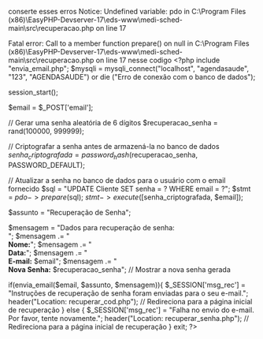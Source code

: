 
conserte esses erros Notice: Undefined variable: pdo in C:\Program Files (x86)\EasyPHP-Devserver-17\eds-www\medi-sched-main\src\recuperacao.php on line 17

Fatal error: Call to a member function prepare() on null in C:\Program Files (x86)\EasyPHP-Devserver-17\eds-www\medi-sched-main\src\recuperacao.php on line 17 nesse codigo <?php
include "envia_email.php";
$mysqli = mysqli_connect("localhost", "agendasaude", "123", "AGENDASAUDE") or die ("Erro de conexão com o banco de dados");

session_start();

$email = $_POST['email']; 

// Gerar uma senha aleatória de 6 dígitos
$recuperacao_senha = rand(100000, 999999);

// Criptografar a senha antes de armazená-la no banco de dados
$senha_criptografada = password_hash($recuperacao_senha, PASSWORD_DEFAULT);

// Atualizar a senha no banco de dados para o usuário com o email fornecido
$sql = "UPDATE Cliente SET senha = ? WHERE email = ?";
$stmt = $pdo->prepare($sql);
$stmt->execute([$senha_criptografada, $email]);

$assunto = "Recuperação de Senha";

$mensagem = "Dados para recuperação de senha:<br>";
$mensagem .= "<br><b>Nome:</b>";
$mensagem .= "<br><b>Data:</b>";
$mensagem .= "<br><b>E-mail:</b> $email";
$mensagem .= "<br><b>Nova Senha:</b> $recuperacao_senha"; // Mostrar a nova senha gerada

if(envia_email($email, $assunto, $mensagem)){
    $_SESSION['msg_rec'] = "Instruções de recuperação de senha foram enviadas para o seu e-mail.";
    header("Location: recuperar_cod.php"); // Redireciona para a página inicial de recuperação
} else {
    $_SESSION['msg_rec'] = "Falha no envio do e-mail. Por favor, tente novamente.";
    header("Location: recuperar_senha.php"); // Redireciona para a página inicial de recuperação
}
exit;
?>
